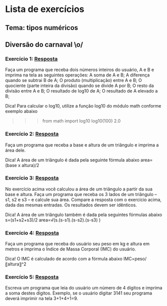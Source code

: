 # Lista de exercícios
## Tema: tipos numéricos
## Diversão do carnaval \o/

### Exercício 1: [Resposta](https://github.com/YuriAoyamaSE/codigo_s/blob/main/lista_de_exercicios/carnaval01/tipo_numerico01.py)

Faça um programa que receba dois números inteiros do usuário, A e B e imprima na tela as seguintes operações:
	A soma de A e B;
	A diferença quando se subtrai B de A;
	O produto (multiplicação) entre A e B;
	O quociente (parte inteira da divisão) quando se divide A por B;
	O resto da divisão entre A e B;
	O resultado de log10 de A;
	O resultado de A elevado a B;

Dica!
Para calcular o log10, utilize a função log10 do módulo math conforme exemplo abaixo
>>> from math import log10
>>> log10(100)
2.0


### Exercício 2: [Resposta](https://github.com/YuriAoyamaSE/codigo_s/blob/main/lista_de_exercicios/carnaval01/tipo_numerico02.py)

Faça um programa que receba a base e altura de um triângulo e imprima a área dele.

Dica!
A área de um triângulo é dada pela seguinte fórmula abaixo
area=(base x altura)/2

### Exercício 3: [Resposta](https://github.com/YuriAoyamaSE/codigo_s/blob/main/lista_de_exercicios/carnaval01/tipo_numerico03.py)

No exercício acima você calculou a área de um triângulo a partir da sua base e altura. Faça um programa que receba os 3 lados de um triângulo – s1, s2 e s3 – e calcule sua área. Compare a resposta com o exercício acima, dada das mesmas entradas. Os resultados devem ser idênticos.


Dica!
A área de um triângulo também é dada pela seguintes fórmulas abaixo
s=(s1+s2+s3)/2
area=√(s.(s-s1).(s-s2).(s-s3)  )

### Exercício 4: [Resposta](https://github.com/YuriAoyamaSE/codigo_s/blob/main/lista_de_exercicios/carnaval01/tipo_numerico04.py)

Faça um programa que receba do usuário seu peso em kg e altura em metros e imprima o Índice de Massa Corporal (IMC) do usuário.

Dica!
O IMC é calculado de acordo com a fórmula abaixo
IMC=peso/〖altura〗^2 


### Exercício 5: [Resposta](https://github.com/YuriAoyamaSE/codigo_s/blob/main/lista_de_exercicios/carnaval01/tipo_numerico05.py)

Escreva um programa que leia do usuário um número de 4 dígitos e imprima a soma destes dígitos. Exemplo, se o usuário digitar 3141 seu programa deverá imprimir na tela 3+1+4+1=9.

